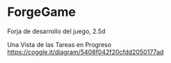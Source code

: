 ForgeGame
======

Forja de desarrollo del juego, 2.5d

Una Vista de las Tareas en Progreso https://coggle.it/diagram/5408f042f20cfdd2050177ad

